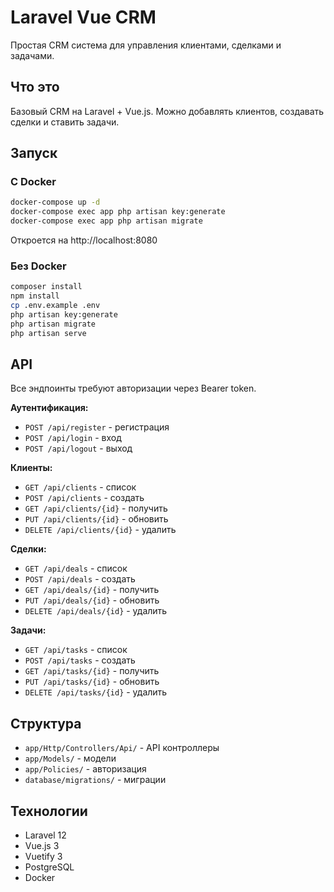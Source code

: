 # Laravel Vue CRM

Простая CRM система для управления клиентами, сделками и задачами.

## Что это

Базовый CRM на Laravel + Vue.js. Можно добавлять клиентов, создавать сделки и ставить задачи.

## Запуск

### С Docker

```bash
docker-compose up -d
docker-compose exec app php artisan key:generate
docker-compose exec app php artisan migrate
```

Откроется на http://localhost:8080

### Без Docker

```bash
composer install
npm install
cp .env.example .env
php artisan key:generate
php artisan migrate
php artisan serve
```

## API

Все эндпоинты требуют авторизации через Bearer token.

**Аутентификация:**
- `POST /api/register` - регистрация
- `POST /api/login` - вход  
- `POST /api/logout` - выход

**Клиенты:**
- `GET /api/clients` - список
- `POST /api/clients` - создать
- `GET /api/clients/{id}` - получить
- `PUT /api/clients/{id}` - обновить
- `DELETE /api/clients/{id}` - удалить

**Сделки:**
- `GET /api/deals` - список
- `POST /api/deals` - создать
- `GET /api/deals/{id}` - получить
- `PUT /api/deals/{id}` - обновить
- `DELETE /api/deals/{id}` - удалить

**Задачи:**
- `GET /api/tasks` - список
- `POST /api/tasks` - создать
- `GET /api/tasks/{id}` - получить
- `PUT /api/tasks/{id}` - обновить
- `DELETE /api/tasks/{id}` - удалить

## Структура

- `app/Http/Controllers/Api/` - API контроллеры
- `app/Models/` - модели
- `app/Policies/` - авторизация
- `database/migrations/` - миграции

## Технологии

- Laravel 12
- Vue.js 3
- Vuetify 3
- PostgreSQL
- Docker
